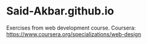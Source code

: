 # Said-Akbar.github.io
Exercises from web development course. Coursera: https://www.coursera.org/specializations/web-design
